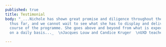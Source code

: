 ```yaml
---
published: true
title: Testimonial
body: "_...Nichole has shown great promise and diligence throughout the UXD programme
  thus far, and we cannot wait to see what she has to display and deliver during the
  course of the programme. She goes above and beyond from what is expected of her
  on a daily basis..._  \nJacques Louw and Candice Kruger  \nUXD teachers, Noroff"

---
```

